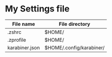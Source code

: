# My Settings file

| File name      | File directory           |
| -------------- | ------------------------ |
| .zshrc         | $HOME/                   |
| .zprofile      | $HOME/                   |
| karabiner.json | $HOME/.config/karabiner/ |
